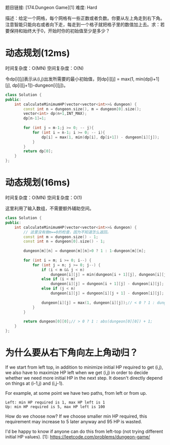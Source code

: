 题目链接: [174.Dungeon Game][1]
难度: Hard

描述：给定一个网格，每个网格有一些正数或者负数。你要从左上角走到右下角。注意智能只能向右或者向下走，每走到一个格子就把格子里的数值加上去。求：若要保持和始终大于0，开始时你的初始值至少是多少？

# 动态规划(12ms)
时间复杂度：O(MN)
空间复杂度：O(N)

令dp[i][j]表示从(i,j)出发所需要的最小初始值，则dp[i][j] = max(1, min(dp[i+1][j], dp[i][j+1])-dungeon[i][j])。

```cpp
class Solution {
public:
    int calculateMinimumHP(vector<vector<int>>& dungeon) {
        const int n = dungeon.size(), m = dungeon[0].size();
        vector<int> dp(n+1,INT_MAX);
        dp[n-1]=1;
        
        for (int j = m-1;j >= 0; -- j){
            for (int i = n-1; i >= 0; -- i){
                dp[i] = max(1, min(dp[i], dp[i+1]) - dungeon[i][j]);
            }
        }
        return dp[0];
    }
};
```

# 动态规划(16ms)
时间复杂度：O(MN)
空间复杂度：O(1)

这里利用了输入数组，不需要额外辅助空间。

```cpp
class Solution {
public:
    int calculateMinimumHP(vector<vector<int>>& dungeon) {
        // 这里没有做m==0的检查，因为不知道怎么返回。
        const int m = dungeon.size() - 1;
        const int n = dungeon[0].size() - 1;
    
        dungeon[m][n] = dungeon[m][n]>0 ? 1 : 1-dungeon[m][n];
    
        for (int i = m; i >= 0; i--) {
            for (int j = n; j >= 0; j--) {
                if (i < m && j < n)
                    dungeon[i][j] = min(dungeon[i + 1][j], dungeon[i][j + 1]) - dungeon[i][j];
                else if (i < m)
                    dungeon[i][j] = dungeon[i + 1][j] - dungeon[i][j];
                else if (j < n)
                    dungeon[i][j] = dungeon[i][j + 1] - dungeon[i][j];
    
                dungeon[i][j] = max(1, dungeon[i][j]);// < 0 ? 1 : dungeon[i][j];
            }
        }
    
        return dungeon[0][0];// > 0 ? 1 : abs(dungeon[0][0]) + 1;
    }
};
```

# 为什么要从右下角向左上角动归？
If we start from left top, in addition to minimize initial HP required to get (i,j), we also have to maximize HP left when we get (i,j) in order to decide whether we need more initial HP in the next step. It doesn't directly depend on things at (i-1,j) and (i,j-1).

For example, at some point we have two paths, from left or from up.

```
Left: min HP required is 1, max HP left is 1
Up: min HP required is 5, max HP left is 100
```

How do we choose now? If we choose smaller min HP required, this requirement may increase to 5 later anyway and 95 HP is wasted.

I'd be happy to know if anyone can do this from left-top (not trying different initial HP values).
[1]: https://leetcode.com/problems/dungeon-game/